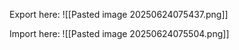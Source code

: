 Export here:
![[Pasted image 20250624075437.png]]

Import here:
![[Pasted image 20250624075504.png]]
